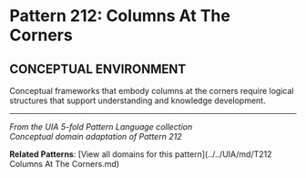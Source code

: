 # Pattern 212: Columns At The Corners

## CONCEPTUAL ENVIRONMENT

Conceptual frameworks that embody columns at the corners require logical structures that support understanding and knowledge development.

---

*From the UIA 5-fold Pattern Language collection*  
*Conceptual domain adaptation of Pattern 212*

**Related Patterns**: [View all domains for this pattern](../../UIA/md/T212 Columns At The Corners.md)